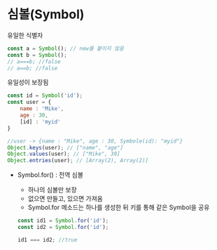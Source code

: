 # 심볼(Symbol)

유일한 식별자

```jsx
const a = Symbol(); // new를 붙이지 않음
const b = Symbol();
// a===b; //false
// a==b; //false 
```

유일성이 보장됨

```jsx
const id = Symbol('id');
const user = {
	name : 'Mike',
	age : 30,
	[id] : 'myid'
}

//user -> {name : "Mike", age : 30, Symbole(id): "myid"}
Object.keys(user); // ["name", "age"]
Object.values(user); // ["Mike", 30]
Object.entries(user); // [Array(2), Array(2)]
```

- Symbol.for() : 전역 심볼
    - 하나의 심볼만 보장
    - 없으면 만들고, 있으면 가져옴
    - Symbol.for 메소드는 하나를 생성한 뒤 키를 통해 같은 Symbol을 공유
    
    ```jsx
    const id1 = Symbol.for('id');
    const id2 = Symbol.for('id');
    
    id1 === id2; //true
    ```
